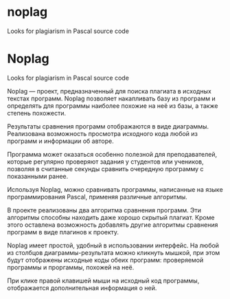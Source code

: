 noplag
======

Looks for plagiarism in Pascal source code

Noplag
======

Looks for plagiarism in Pascal source code

Noplag — проект, предназначенный для поиска плагиата в исходных текстах программ. Noplag позволяет накапливать базу из программ и определять для программы наиболее похожие на неё из базы, а также степень похожести.

Результаты сравнения программ отображаются в виде диаграммы. Реализована возможность просмотра исходного кода любой из программ и информации об авторе.

Программа может оказаться особенно полезной для преподавателей, которые регулярно проверяют задания у студентов или учеников, позволяя в считанные секунды сравнить очередную программу с показанными ранее.

Используя Noplag, можно сравнивать программы, написанные на языке программирования Pascal, применяя различные алгоритмы.

В проекте реализованы два алгоритма сравнения программ. Эти алгоритмы способны находить даже хорошо скрытый плагиат. Кроме этого оставлена возможность добавлять другие алгоритмы сравнения программ в виде плагинов к проекту.

Noplag имеет простой, удобный в использовании интерфейс. На любой из столбцов диаграммы-результата можно кликнуть мышкой, при этом будут отображены исходные коды обеих программ: проверяемой программы и проргаммы, похожей на неё.

При клике правой клавишей мыши на исходный код программы, отображается дополнительная информация о ней. 
